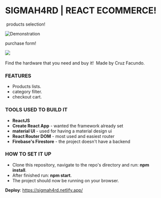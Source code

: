 # SIGMAH4RD | REACT ECOMMERCE!
​
products selection!

![Demonstration](https://media.giphy.com/media/yzX87qVBAiJlhcmbTn/giphy.gif)

purchase form!

![](​https://media.giphy.com/media/gVtnEdoKBCAd83TWmV/giphy.gif)
​

Find the hardware that you need and buy it!
​
Made by Cruz Facundo.
​
### FEATURES​
- Products lists.
- category filter.
- checkout cart.

### TOOLS USED TO BUILD IT ​
- **ReactJS**
- **Create React App** - wanted the framework already set
- **material UI** - used for having a material design ui
- **React Router DOM** - most used and easiest router
- **Firebase's Firestore** - the project doesn't have a backend
​
### HOW TO SET IT UP​
- Clone this repository, navigate to the repo's directory and run: **npm install**.
- After finished run: **npm start**.
- The project should now be running on your browser.

**Deploy**: https://sigmah4rd.netlify.app/